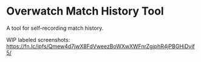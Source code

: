 # Overwatch Match History Tool

A tool for self-recording match history.

WIP labeled screenshots: https://fn.lc/ipfs/Qmew4d7jwX8FdVweezBoWXwXWFnrZgjphR4jPBGHiDvjf5/
